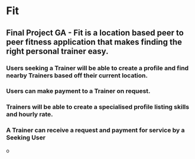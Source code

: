 # Fit

## Final Project GA - Fit is a location based peer to peer fitness application that makes finding the right personal trainer easy.

### Users seeking a Trainer will be able to create a profile and find nearby Trainers based off their current location.

### Users can make payment to a Trainer on request.

### Trainers will be able to create a specialised profile listing skills and hourly rate.

### A Trainer can receive a request and payment for service by a Seeking User

o
